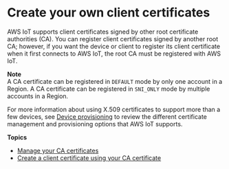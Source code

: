 # Create your own client certificates<a name="device-certs-your-own"></a>

AWS IoT supports client certificates signed by other root certificate authorities \(CA\)\. You can register client certificates signed by another root CA; however, if you want the device or client to register its client certificate when it first connects to AWS IoT, the root CA must be registered with AWS IoT\.

**Note**  
A CA certificate can be registered in `DEFAULT` mode by only one account in a Region\. A CA certificate can be registered in `SNI_ONLY` mode by multiple accounts in a Region\. 

For more information about using X\.509 certificates to support more than a few devices, see [Device provisioning](iot-provision.md) to review the different certificate management and provisioning options that AWS IoT supports\.

**Topics**
+ [Manage your CA certificates](manage-your-CA-certs.md)
+ [Create a client certificate using your CA certificate](create-device-cert.md)